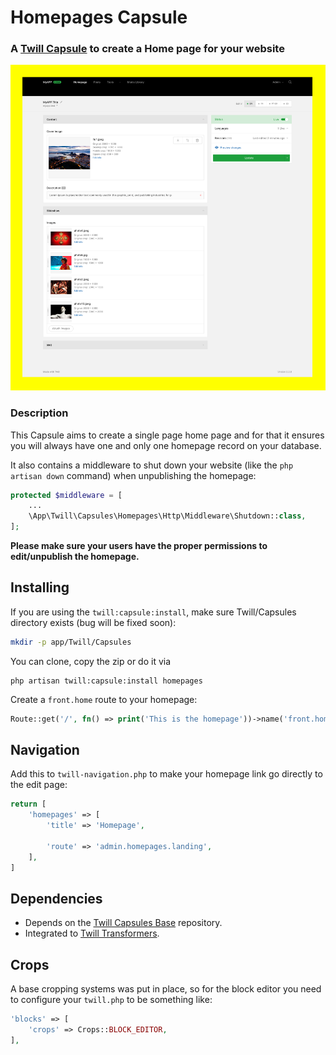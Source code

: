 # Homepages Capsule

### A [Twill Capsule](https://github.com/area17/twill) to create a Home page for your website 

![screenshot](docs/screenshot-1.png)

### Description

This Capsule aims to create a single page home page and for that it ensures you will always have one and only one homepage record on your database.

It also contains a middleware to shut down your website (like the `php artisan down` command) when unpublishing the homepage: 

``` php
protected $middleware = [
    ...
    \App\Twill\Capsules\Homepages\Http\Middleware\Shutdown::class,
];
```

**Please make sure your users have the proper permissions to edit/unpublish the homepage.**

## Installing

If you are using the `twill:capsule:install`, make sure Twill/Capsules directory exists (bug will be fixed soon):

``` bash
mkdir -p app/Twill/Capsules
```

You can clone, copy the zip or do it via

```
php artisan twill:capsule:install homepages
```

Create a `front.home` route to your homepage:

``` php
Route::get('/', fn() => print('This is the homepage'))->name('front.home');
```

## Navigation

Add this to `twill-navigation.php` to make your homepage link go directly to the edit page:

``` php
return [
    'homepages' => [
        'title' => 'Homepage',

        'route' => 'admin.homepages.landing',
    ],
]
```

## Dependencies

- Depends on the [Twill Capsules Base](https://github.com/area17/twill-capsule-base) repository.
- Integrated to [Twill Transformers](https://github.com/area17/twill-transformers).

## Crops

 A base cropping systems was put in place, so for the block editor you need to configure your `twill.php` to be something like: 

``` php
'blocks' => [
    'crops' => Crops::BLOCK_EDITOR,
],
```
